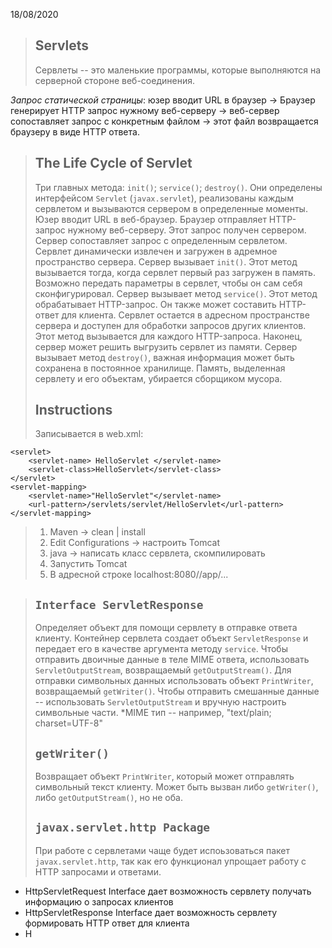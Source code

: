 18/08/2020
>## Servlets
>Сервлеты -- это маленькие программы, которые выполняются на серверной стороне веб-соединения. 
>
*Запрос статической страницы*: юзер вводит URL в браузер -> Браузер генерирует HTTP запрос нужному веб-серверу -> веб-сервер сопоставляет запрос с конкретным файлом -> этот файл возвращается браузеру в виде HTTP ответа. 
>## The Life Cycle of Servlet
>Три главных метода: `init()`; `service()`; `destroy()`. Они определены интерфейсом `Servlet` (`javax.servlet`), реализованы каждым сервлетом и вызываются сервером в определенные моменты. 
>Юзер вводит URL в веб-браузер. Браузер отправляет HTTP-запрос нужному веб-серверу. 
>Этот запрос получен сервером. Сервер сопоставляет запрос с определенным сервлетом. Сервлет динамически извлечен и загружен в адремное пространство сервера. 
>Сервер вызывает `init()`. Этот метод вызывается тогда, когда сервлет первый раз загружен в память. Возможно передать параметры в сервлет, чтобы он сам себя сконфигурировал. 
>Сервер вызывает метод `service()`. Этот метод обрабатывает HTTP-запрос. Он также может составить HTTP-ответ для клиента. Сервлет остается в адресном пространстве сервера и доступен для обработки запросов других клиентов. Этот метод вызывается для каждого HTTP-запроса.
>Наконец, сервер может решить выгрузить сервлет из памяти. Сервер вызывает метод `destroy()`, важная информация может быть сохранена в постоянное хранилище. Память, выделенная сервлету и его объектам, убирается сборщиком мусора.
>## Instructions
>Записывается в web.xml:

    <servlet>
	    <servlet-name> HelloServlet </servlet-name>
	    <servlet-class>HelloServlet</servlet-class> 
	</servlet> 
	<servlet-mapping> 
		<servlet-name>"HelloServlet"</servlet-name> 
		<url-pattern>/servlets/servlet/HelloServlet</url-pattern> 
	</servlet-mapping>
> 1. Maven -> clean | install
> 2. Edit Configurations -> настроить Tomcat
>3. java -> написать класс сервлета, скомпилировать
>4. Запустить Tomcat
>5. В адресной строке localhost:8080//app/...

>## `Interface ServletResponse`
>Определяет объект для помощи сервлету в отправке ответа клиенту. Контейнер сервлета создает объект `ServletResponse` и передает его в качестве аргумента методу `service`. Чтобы отправить двоичные данные в теле MIME ответа, использовать `ServletOutputStream`, возвращаемый `getOutputStream()`. Для отправки символьных данных использовать объект `PrintWriter`, возвращаемый `getWriter()`. Чтобы отправить смешанные данные -- использовать `ServletOutputStream` и вручную настроить символьные части.
>*MIME тип -- например, "text/plain; charset=UTF-8"
>## `getWriter()`
>Возвращает объект `PrintWriter`, который может отправлять символьный текст клиенту. Может быть вызван либо `getWriter()`, либо `getOutputStream()`, но не оба.
>## `javax.servlet.http Package`
>При работе с сервлетами чаще будет испоьзоваться пакет `javax.servlet.http`, так как его функционал упрощает работу с HTTP запросами и ответами.
>

 - HttpServletRequest Interface дает возможность сервлету получать информацию о запросах клиентов
 - HttpServletResponse Interface дает возможность сервлету формировать HTTP ответ для клиента
 - H
<!--stackedit_data:
eyJoaXN0b3J5IjpbLTUzNjI5NDU5MiwxMzY1ODg5NTI1LDE3Nz
AyNjUyMTQsLTEyODc5NzcxMTJdfQ==
-->